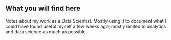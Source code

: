 ## What you will find here

Notes about my work as a Data Scientist. Mostly using it to document what I could have found useful myself a few weeks ago; mostly limited to analytics and data science as much as possible.
